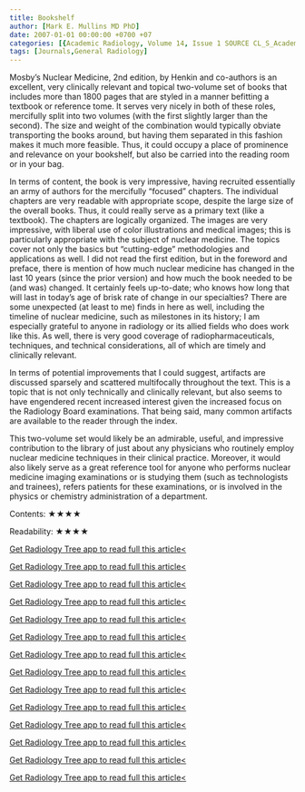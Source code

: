 ```yaml
---
title: Bookshelf
author: [Mark E. Mullins MD PhD]
date: 2007-01-01 00:00:00 +0700 +07
categories: [{Academic Radiology, Volume 14, Issue 1 SOURCE CL_S_AcademicRadiologyVolume14Issue1 1}]
tags: [Journals,General Radiology]
---
```

Mosby’s Nuclear Medicine, 2nd edition, by Henkin and co-authors is an excellent, very clinically relevant and topical two-volume set of books that includes more than 1800 pages that are styled in a manner befitting a textbook or reference tome. It serves very nicely in both of these roles, mercifully split into two volumes (with the first slightly larger than the second). The size and weight of the combination would typically obviate transporting the books around, but having them separated in this fashion makes it much more feasible. Thus, it could occupy a place of prominence and relevance on your bookshelf, but also be carried into the reading room or in your bag.

In terms of content, the book is very impressive, having recruited essentially an army of authors for the mercifully “focused” chapters. The individual chapters are very readable with appropriate scope, despite the large size of the overall books. Thus, it could really serve as a primary text (like a textbook). The chapters are logically organized. The images are very impressive, with liberal use of color illustrations and medical images; this is particularly appropriate with the subject of nuclear medicine. The topics cover not only the basics but “cutting-edge” methodologies and applications as well. I did not read the first edition, but in the foreword and preface, there is mention of how much nuclear medicine has changed in the last 10 years (since the prior version) and how much the book needed to be (and was) changed. It certainly feels up-to-date; who knows how long that will last in today’s age of brisk rate of change in our specialties? There are some unexpected (at least to me) finds in here as well, including the timeline of nuclear medicine, such as milestones in its history; I am especially grateful to anyone in radiology or its allied fields who does work like this. As well, there is very good coverage of radiopharmaceuticals, techniques, and technical considerations, all of which are timely and clinically relevant.

In terms of potential improvements that I could suggest, artifacts are discussed sparsely and scattered multifocally throughout the text. This is a topic that is not only technically and clinically relevant, but also seems to have engendered recent increased interest given the increased focus on the Radiology Board examinations. That being said, many common artifacts are available to the reader through the index.

This two-volume set would likely be an admirable, useful, and impressive contribution to the library of just about any physicians who routinely employ nuclear medicine techniques in their clinical practice. Moreover, it would also likely serve as a great reference tool for anyone who performs nuclear medicine imaging examinations or is studying them (such as technologists and trainees), refers patients for these examinations, or is involved in the physics or chemistry administration of a department.

Contents: ★★★★

Readability: ★★★★

[Get Radiology Tree app to read full this article<](https://clinicalpub.com/app)

[Get Radiology Tree app to read full this article<](https://clinicalpub.com/app)

[Get Radiology Tree app to read full this article<](https://clinicalpub.com/app)

[Get Radiology Tree app to read full this article<](https://clinicalpub.com/app)

[Get Radiology Tree app to read full this article<](https://clinicalpub.com/app)

[Get Radiology Tree app to read full this article<](https://clinicalpub.com/app)

[Get Radiology Tree app to read full this article<](https://clinicalpub.com/app)

[Get Radiology Tree app to read full this article<](https://clinicalpub.com/app)

[Get Radiology Tree app to read full this article<](https://clinicalpub.com/app)

[Get Radiology Tree app to read full this article<](https://clinicalpub.com/app)

[Get Radiology Tree app to read full this article<](https://clinicalpub.com/app)

[Get Radiology Tree app to read full this article<](https://clinicalpub.com/app)

[Get Radiology Tree app to read full this article<](https://clinicalpub.com/app)

[Get Radiology Tree app to read full this article<](https://clinicalpub.com/app)